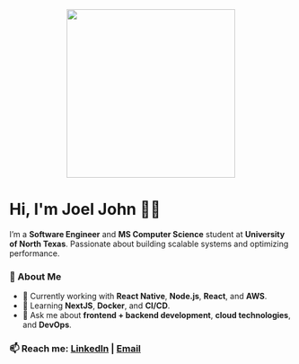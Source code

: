 <div align="center">
  <img src="https://media1.giphy.com/media/v1.Y2lkPTc5MGI3NjExYzV6empvaW11M2tuYTJja3RtbXh6ajJ5ZnJubnhsejhoM2cwYWEzbSZlcD12MV9pbnRlcm5hbF9naWZfYnlfaWQmY3Q9Zw/fbHqxBmYngB1U9GTt9/giphy.gif" width="300"/>
</div>

# Hi, I'm Joel John 👨‍💻

I’m a **Software Engineer** and **MS Computer Science** student at **University of North Texas**. Passionate about building scalable systems and optimizing performance.


### 🚀 About Me
- 🔭 Currently working with **React Native**, **Node.js**, **React**, and **AWS**.
- 🌱 Learning **NextJS**, **Docker**, and **CI/CD**.
- 💬 Ask me about **frontend + backend development**, **cloud technologies**, and **DevOps**.

### 📫 Reach me: [LinkedIn](https://www.linkedin.com/in/joel-john-9b9348200/) | [Email](mailto:joeljohn7619@gmail.com)


